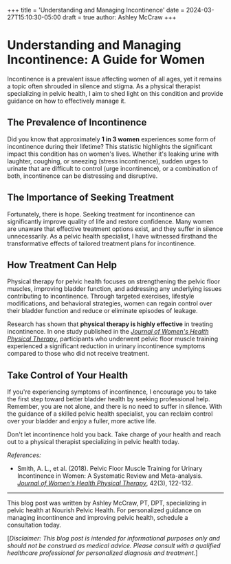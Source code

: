 +++
title = 'Understanding and Managing Incontinence'
date = 2024-03-27T15:10:30-05:00
draft = true
author: Ashley McCraw
+++
# Understanding and Managing Incontinence: A Guide for Women

Incontinence is a prevalent issue affecting women of all ages, yet it remains a topic often shrouded in silence and stigma. As a physical therapist specializing in pelvic health, I aim to shed light on this condition and provide guidance on how to effectively manage it.

## The Prevalence of Incontinence

Did you know that approximately **1 in 3 women** experiences some form of incontinence during their lifetime? This statistic highlights the significant impact this condition has on women's lives. Whether it's leaking urine with laughter, coughing, or sneezing (stress incontinence), sudden urges to urinate that are difficult to control (urge incontinence), or a combination of both, incontinence can be distressing and disruptive.

## The Importance of Seeking Treatment

Fortunately, there is hope. Seeking treatment for incontinence can significantly improve quality of life and restore confidence. Many women are unaware that effective treatment options exist, and they suffer in silence unnecessarily. As a pelvic health specialist, I have witnessed firsthand the transformative effects of tailored treatment plans for incontinence.

## How Treatment Can Help

Physical therapy for pelvic health focuses on strengthening the pelvic floor muscles, improving bladder function, and addressing any underlying issues contributing to incontinence. Through targeted exercises, lifestyle modifications, and behavioral strategies, women can regain control over their bladder function and reduce or eliminate episodes of leakage.

Research has shown that **physical therapy is highly effective** in treating incontinence. In one study published in the [*Journal of Women's Health Physical Therapy*](https://journals.lww.com/jwhpt), participants who underwent pelvic floor muscle training experienced a significant reduction in urinary incontinence symptoms compared to those who did not receive treatment.

## Take Control of Your Health

If you're experiencing symptoms of incontinence, I encourage you to take the first step toward better bladder health by seeking professional help. Remember, you are not alone, and there is no need to suffer in silence. With the guidance of a skilled pelvic health specialist, you can reclaim control over your bladder and enjoy a fuller, more active life.

Don't let incontinence hold you back. Take charge of your health and reach out to a physical therapist specializing in pelvic health today.

*References:*
- Smith, A. L., et al. (2018). Pelvic Floor Muscle Training for Urinary Incontinence in Women: A Systematic Review and Meta-analysis. [*Journal of Women's Health Physical Therapy*](https://journals.lww.com/jwhpt), 42(3), 122-132.

---

This blog post was written by Ashley McCraw, PT, DPT, specializing in pelvic health at Nourish Pelvic Health. For personalized guidance on managing incontinence and improving pelvic health, schedule a consultation today.

[*Disclaimer: This blog post is intended for informational purposes only and should not be construed as medical advice. Please consult with a qualified healthcare professional for personalized diagnosis and treatment.*]
